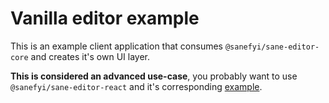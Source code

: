 # Vanilla editor example

This is an example client application that consumes `@sanefyi/sane-editor-core` and creates it's own UI layer.

**This is considered an advanced use-case**, you probably want to use `@sanefyi/sane-editor-react` and it's corresponding [example](../editor/README.md).
